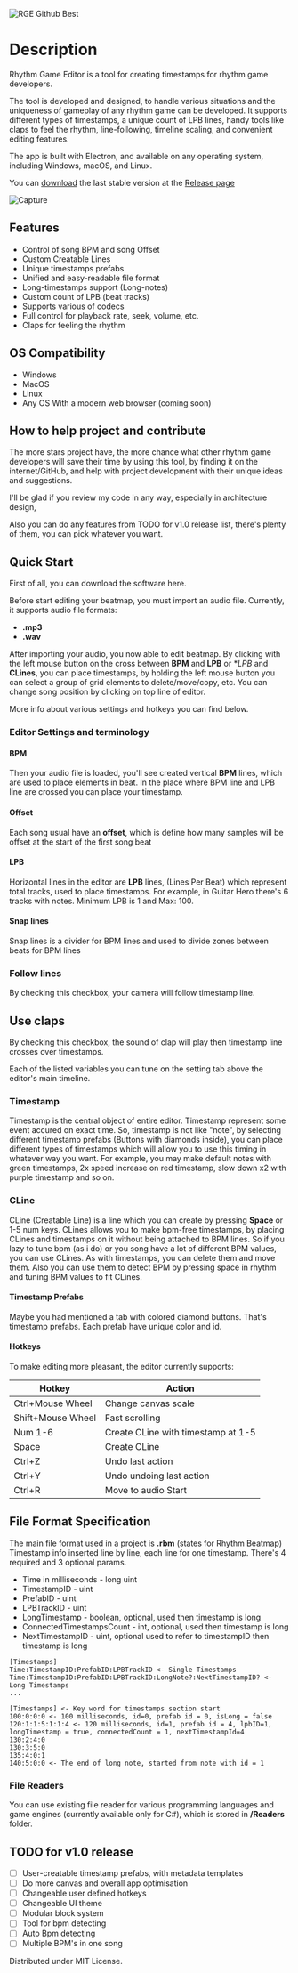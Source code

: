![RGE Github Best](https://user-images.githubusercontent.com/46647517/116629762-a7a9b580-a95a-11eb-8b7a-c3e92264b35b.png)

# Description
Rhythm Game Editor is a tool for creating timestamps for rhythm game developers.

The tool is developed and designed, to handle various situations and the uniqueness of gameplay of any rhythm game can be developed. It supports different types of timestamps, a unique count of LPB lines, handy tools like сlaps to feel the rhythm, line-following, timeline scaling, and convenient editing features.

The app is built with Electron, and available on any operating system, including Windows, macOS, and Linux.

You can [download](https://github.com/Sn0wy-0wl/RhythmGE/releases) the last stable version at the [Release page](https://github.com/Sn0wy-0wl/RhythmGE/releases)

![Capture](https://user-images.githubusercontent.com/46647517/116630699-60bcbf80-a95c-11eb-9054-cf4a957610df.PNG)

## Features
* Control of song BPM and song Offset
* Custom Creatable Lines
* Unique timestamps prefabs
* Unified and easy-readable file format
* Long-timestamps support (Long-notes)
* Custom count of LPB (beat tracks)
* Supports various of codecs
* Full control for playback rate, seek, volume, etc.
* Claps for feeling the rhythm

## OS Compatibility
* Windows
* MacOS
* Linux
* Any OS With a modern web browser (coming soon)

## How to help project and contribute
The more stars project have, the more chance what other rhythm game developers will save their time by using this tool, by finding it on the internet/GitHub, and help with 
project development with their unique ideas and suggestions.

I'll be glad if you review my code in any way, especially in architecture design,

Also you can do any features from TODO for v1.0 release list, there's plenty of them, you can pick whatever you want.

## Quick Start
First of all, you can download the software here.

Before start editing your beatmap, you must import an audio file. Currently, it supports audio file formats:
* **.mp3** 
* **.wav** 

After importing your audio, you now able to edit beatmap.
By clicking with the left mouse button on the cross between **BPM** and **LPB** or **LPB* and **CLines**, you can place timestamps, by holding the left mouse button you can select a group of grid elements to delete/move/copy, etc. You can change song position by clicking on top line of editor.

More info about various settings and hotkeys you can find below.

### Editor Settings and terminology
#### BPM 
Then your audio file is loaded, you'll see created vertical **BPM** lines, which are used to place elements in beat. In the place where BPM line and LPB line are crossed
you can place your timestamp.

#### Offset
Each song usual have an **offset**, which is define how many samples will be offset at the start of the first song beat

#### LPB
Horizontal lines in the editor are **LPB** lines, (Lines Per Beat) which represent total tracks, used to place timestamps. For example, in Guitar Hero there's
6 tracks with notes. Minimum LPB is 1 and Max: 100.

#### Snap lines
Snap lines is a divider for BPM lines and used to divide zones between beats for BPM lines

### Follow lines
By checking this checkbox, your camera will follow timestamp line.

## Use claps
By checking this checkbox, the sound of clap will play then timestamp line crosses over timestamps.

Each of the listed variables you can tune on the setting tab above the editor's main timeline.

### Timestamp 
Timestamp is the central object of entire editor. Timestamp represent some event accured on exact time. So, timestamp is not like "note", by selecting different timestamp prefabs (Buttons with diamonds inside), you can place different types of timestamps which will allow you to use this timing in whatever way you want. For example, you may make default notes with green timestamps, 2x speed increase on red timestamp, slow down x2 with purple timestamp and so on.

### CLine 
CLine (Creatable Line) is a line which you can create by pressing **Space** or 1-5 num keys. CLines allows you to make bpm-free timestamps, by placing CLines and timestamps on it without being attached to BPM lines. So if you lazy to tune bpm (as i do) or you song have a lot of different BPM values, you can use CLines. As with timestamps, you can delete them and move them. Also you can use them to detect BPM by pressing space in rhythm and tuning BPM values to fit CLines.

#### Timestamp Prefabs
Maybe you had mentioned a tab with colored diamond buttons. That's timestamp prefabs. Each prefab have unique color and id.

#### Hotkeys 
To make editing more pleasant, the editor currently supports: 

Hotkey | Action
-------|-------
Ctrl+Mouse Wheel | Change canvas scale
Shift+Mouse Wheel | Fast scrolling
Num 1-6 | Create CLine with timestamp at 1-5
Space | Create CLine
Ctrl+Z | Undo last action
Ctrl+Y | Undo undoing last action
Ctrl+R | Move to audio Start

## File Format Specification
The main file format used in a project is **.rbm** (states for Rhythm Beatmap)
Timestamp info inserted line by line, each line for one timestamp.
There's 4 required and 3 optional params.
- Time in milliseconds - long uint
- TimestampID - uint
- PrefabID - uint
- LPBTrackID - uint
- LongTimestamp - boolean, optional, used then timestamp is long
- ConnectedTimestampsCount - int, optional, used then timestamp is long
- NextTimestampID - uint, optional used to refer to timestampID then timestamp is long

```
[Timestamps]
Time:TimestampID:PrefabID:LPBTrackID <- Single Timestamps
Time:TimestampID:PrefabID:LPBTrackID:LongNote?:NextTimestampID? <- Long Timestamps
...

[Timestamps] <- Key word for timestamps section start
100:0:0:0 <- 100 milliseconds, id=0, prefab id = 0, isLong = false
120:1:1:5:1:1:4 <- 120 milliseconds, id=1, prefab id = 4, lpbID=1, longTimestamp = true, connectedCount = 1, nextTimestampId=4
130:2:4:0
130:3:5:0
135:4:0:1
140:5:0:0 <- The end of long note, started from note with id = 1
```

### File Readers
You can use existing file reader for various programming languages and game engines (currently available only for C#), which is stored in **/Readers** folder.

## TODO for v1.0 release
- [ ] User-creatable timestamp prefabs, with metadata templates
- [ ] Do more canvas and overall app optimisation
- [ ] Changeable user defined hotkeys
- [ ] Changeable UI theme 
- [ ] Modular block system
- [ ] Tool for bpm detecting
- [ ] Auto Bpm detecting
- [ ] Multiple BPM's in one song

Distributed under MIT License. 

